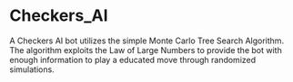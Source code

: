# Checkers_AI
 A Checkers AI bot utilizes the simple Monte Carlo Tree Search Algorithm. The algorithm exploits the Law of Large Numbers to provide the bot with enough information to play a educated move through randomized simulations.
